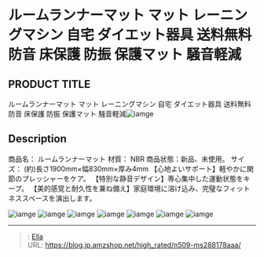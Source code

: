 # ルームランナーマット マット レーニングマシン 自宅 ダイエット器具 送料無料 防音 床保護 防振 保護マット 騒音軽減


## PRODUCT TITLE 

ルームランナーマット マット レーニングマシン 自宅 ダイエット器具 送料無料 防音 床保護 防振 保護マット 騒音軽減![iamge](https://b2bfiles1.gigab2b.cn/image/wkseller/305/20220113_ffcaf9fc1ef6532b993d39a70eaafdee.jpg)

## Description

商品名：	ルームランナーマット
材質：	NBR
商品状態：新品、未使用。
サイズ：	(約)長さ1900mm×幅830mm×厚み4mm
【心地よいサポート】軽やかに関節のプレッシャーをケア。
【特別な静音デザイン】専心集中した運動状態をキープ。
【美的感覚と耐久性を兼ね備え】家庭環境に溶け込み、完璧なフィットネススペースを演出します。



![iamge](https://b2bfiles1.gigab2b.cn/image/wkseller/305/20220113_25d9cb52346297b2093213f4f7999903.jpg)
![iamge](https://b2bfiles1.gigab2b.cn/image/wkseller/305/20220126_87a5a74a8a82414faf96cfb9c89fa898.jpg)
![iamge](https://b2bfiles1.gigab2b.cn/image/wkseller/305/20220126_6cac96421bacc59fbc1cd6a97f424905.jpg)
![iamge](https://b2bfiles1.gigab2b.cn/image/wkseller/305/20211220_0d5216c0cd85bb681e86b522d8e08823.jpg)
![iamge](nan)
![iamge](nan)
![iamge](nan)


---

> : [Ella](https://blog.jp.amzshop.net/)  
> URL: https://blog.jp.amzshop.net/high_rated/n509-ms288178aaa/  


